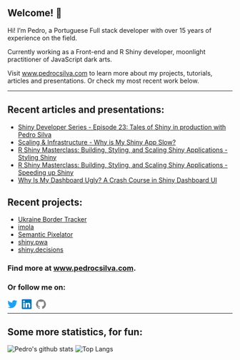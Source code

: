 ## Welcome! 👋

Hi! I’m Pedro, a Portuguese Full stack developer with over 15 years of experience on the field.

Currently working as a Front-end and R Shiny developer, moonlight practitioner of JavaScript dark arts.

Visit www.pedrocsilva.com to learn more about my projects, tutorials, articles and presentations. Or check my most recent work below.

---

## Recent articles and presentations:

<!--START_SECTION:article_feed-->
* [Shiny Developer Series - Episode 23: Tales of Shiny in production with Pedro Silva](https:&#x2F;&#x2F;shinydevseries.com&#x2F;interview&#x2F;ep023&#x2F;)
* [Scaling &amp; Infrastructure - Why is My Shiny App Slow?](https:&#x2F;&#x2F;www.rstudio.com&#x2F;resources&#x2F;scaling-and-infrastructure-why-is-my-app-slow&#x2F;)
* [R Shiny Masterclass: Building, Styling, and Scaling Shiny Applications - Styling Shiny](https:&#x2F;&#x2F;youtu.be&#x2F;MYVojGHeKAc?t&#x3D;1759)
* [R Shiny Masterclass: Building, Styling, and Scaling Shiny Applications - Speeding up Shiny](https:&#x2F;&#x2F;youtu.be&#x2F;MYVojGHeKAc?t&#x3D;3201)
* [Why Is My Dashboard Ugly? A Crash Course in Shiny Dashboard UI](https:&#x2F;&#x2F;www.youtube.com&#x2F;watch?v&#x3D;MQ7B4y1Y4ew&amp;ab_channel&#x3D;Appsilon)
<!--END_SECTION:article_feed-->

## Recent projects:

<!--START_SECTION:project_feed-->
* [Ukraine Border Tracker](http:&#x2F;&#x2F;uaborder.com&#x2F;)
* [imola](https:&#x2F;&#x2F;cran.r-project.org&#x2F;web&#x2F;packages&#x2F;imola&#x2F;index.html)
* [Semantic Pixelator](https:&#x2F;&#x2F;sparktuga.shinyapps.io&#x2F;Pixelator)
* [shiny.pwa](https:&#x2F;&#x2F;cran.r-project.org&#x2F;web&#x2F;packages&#x2F;shiny.pwa&#x2F;index.html)
* [shiny.decisions](https:&#x2F;&#x2F;sparktuga.shinyapps.io&#x2F;ShinyDecisions)
<!--END_SECTION:project_feed-->

### Find more at www.pedrocsilva.com.

### Or follow me on:

[<img style="margin-right:10px" align="left" alt="twitter | Twitter" width="22px" height="22px"  src="https://raw.githubusercontent.com/pedrocoutinhosilva/pedrocoutinhosilva/master/icons/twitter.svg" />](https://twitter.com/sparktuga)
[<img style="margin-right:10px" align="left" alt="twitter | LinkedIn" width="22px" height="22px"  src="https://raw.githubusercontent.com/pedrocoutinhosilva/pedrocoutinhosilva/master/icons/linkedin.svg" />](https://www.linkedin.com/in/pedrocoutinhosilva/)
[<img style="margin-right:10px" align="left" alt="github | Github" width="22px"  height="22px"  src="https://raw.githubusercontent.com/pedrocoutinhosilva/pedrocoutinhosilva/master/icons/github.svg" />](https://github.com/pedrocoutinhosilva)
</br>

---

## Some more statistics, for fun:

![Pedro's github stats](https://github-readme-stats.pedrocoutinhosilva.vercel.app/api?username=pedrocoutinhosilva&theme=graywhite&show_icons=true&count_private=true&hide=contribs,issues,prs) ![Top Langs](https://github-readme-stats.pedrocoutinhosilva.vercel.app/api/top-langs/?username=pedrocoutinhosilva&theme=graywhite&layout=compact)

